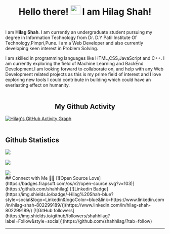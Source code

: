 # <h1 align="center">Hello there! <img src="https://raw.githubusercontent.com/MartinHeinz/MartinHeinz/master/wave.gif" width="30px"> I am Hilag Shah!<h1>

I am <b>Hilag Shah</b>. I am currently an undergraduate student pursuing my degree in Information Technology from Dr. D.Y Patil Institute Of Technology,Pimpri,Pune. I am a Web Developer and also currently developing keen interest in Problem Solving.

I am skilled in programming languages like HTML,CSS,JavaScript and C++. I am currently exploring the field of Machine Learning and BackEnd Development.I am looking forward to collaborate on, and help with any Web Development related projects as this is my prime field of interest and I love exploring new tools I could contribute in building which could have an everlasting effect on humanity.
<br /><br />
## <h2 align="center">My Github Activity </h2>
[![Hilag's GitHub Activity Graph](https://activity-graph.herokuapp.com/graph?username=shahhilag&theme=minimal)](https://github.com/shahhilag)
<br /><br />

## Github Statistics 
<a href="https://github.com/shahhilag/github-readme-stats">
  <img align="center" src="https://github-readme-stats.vercel.app/api?username=shahhilag&show_icons=true&count_private=true&hide=stars,issues&layout=compact" />
</a>
<br /><br />
<a href="https://github.com/shahhilag/github-readme-stats">
  <img align="center" src="https://github-readme-stats.vercel.app/api/top-langs/?username=shahhilag&layout=compact" />
</a>
<br /><br />
<a href="https://github.com/shahhilag/github-readme-stats">
  <img align="center" src="https://github-readme-streak-stats.herokuapp.com/?user=shahhilag" />
</a>
<br />
## Connect with Me 🤝🏻
[![Open Source Love](https://badges.frapsoft.com/os/v2/open-source.svg?v=103)](https://github.com/shahhilag)
[![Linkedin Badge](https://img.shields.io/badge/-Hilag%20Shah-blue?style=social&logo=Linkedin&logoColor=blue&link=https://www.linkedin.com/in/hilag-shah-802299189/)](https://www.linkedin.com/in/hilag-shah-802299189/) [![GitHub followers](https://img.shields.io/github/followers/shahhilag?label=Follow&style=social)](https://github.com/shahhilag/?tab=follow)
<hr />
